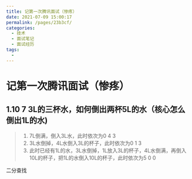 ```yaml
---
title: 记第一次腾讯面试（惨疼）
date: 2021-07-09 15:00:17
permalink: /pages/23b3cf/
categories:
  - 技术
  - 面试笔记
  - 面试经历
tags:
  - 
---
```

# 记第一次腾讯面试（惨疼）

## 1.10  7   3L的三杯水，如何倒出两杯5L的水（核心怎么倒出1L的水)

> 1. 7L倒满，倒入3L水，此时依次为0 4 3
> 2. 3L水倒掉，4L水倒入3L的杯子，此时依次为0 1 3
> 3. 此时已经有1L的水，3L水倒掉，1L放入3L的杯子，4L水倒满，再倒入10L的杯子，把1L的水倒入10L的杯子，此时依次为5 0 0

二分查找